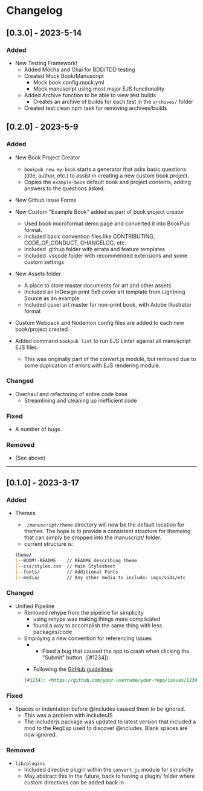 # Changelog

## [0.3.0] - 2023-5-14

### Added

* New Testing Framework!
    * Added Mocha and Chai for BDD/TDD testing
    * Created Mock Book/Manuscript
        * Mock book.config.mock.yml
        * Mock manuscript using most major EJS funcitonality
    * Added Archive function to be able to view test builds
        * Creates an archive of builds for each test in the `archives/` folder
    * Created test:clean npm task for removing archives/builds

## [0.2.0] - 2023-5-9

### Added

* New Book Project Creator
    * `bookpub new my-book` starts a generator that asks basic questions (title, author, etc.) to assist in creating a new custom book project.
    * Copies the `example-book` default book and project contents, adding answers to the questions asked.

* New Github Issue Forms

* New Custom "Example Book" added as part of book project creator
    * Used book microformat demo page and converted it into BookPub format.
    * Included basic convention files like CONTRIBUTING, CODE_OF_CONDUCT, CHANGELOG, etc.
    * Included .github folder with errata and feature templates
    * Included .vscode folder with recommended extensions and some custom settings

* New Assets folder
    * A place to store master documents for art and other assets
    * Included an InDesign print 5x9 cover art template from Lightning Source as an example
    * Included cover art master for non-print book, with Adobe Illustrator format

* Custom Webpack and Nodemon config files are added to each new book/project created.

* Added command `bookpub lint` to run EJS Linter against all manuscript EJS files.
    * This was originally part of the convert.js module, but removed due to some duplication of errors with EJS rendering module.

### Changed

* Overhaul and refactoring of entire code base
    * Streamlining and cleaning up inefficient code

### Fixed

* A number of bugs.

### Removed

* (See above)

---

## [0.1.0] - 2023-3-17

### Added

* Themes
    * `./manuscript/theme` directory will now be the default location for themes. The hope is to provide a consistent structure for themeing that can simply be dropped into the manuscript/ folder.
    * current structure is:
    
    ```markdown
    theme/
    |--BOOM!-README    // README describing theme
    |--css/styles.css  // Main Stylesheet
    |--fonts/          // Additional Fonts
    |--media/          // Any other media to include: imgs/vids/etc
    ```

### Changed

* Unified Pipeline
    * Removed rehype from the pipeline for simplicity
        * using rehype was making things more complicated
        * found a way to accomplish the same thing with less packages/code
    * Employing a new convention for referencing issues
        * - Fixed a bug that caused the app to crash when clicking the "Submit" button. ([#1234])


        * Following the [GitHub guidelines](https://docs.github.com/en/issues/tracking-your-work-with-issues/linking-to-issues-and-pull-requests#linking-to-issues-in-your-information-resources):
        ```markdown
        [#1234]: <https://github.com/your-username/your-repo/issues/1234>
        ```

### Fixed

* Spaces or indentation before @includes caused them to be ignored.
    * This was a problem with includerJS
    * The includerjs package was updated to latest version that included a mod to the RegExp used to discover @includes. Blank spaces are now ignored.

### Removed

* `lib/plugins`
    * Included directive plugin within the `convert.js` module for simplicity
    * May abstract this in the future, back to having a plugin/ folder where custom directives can be added back in
